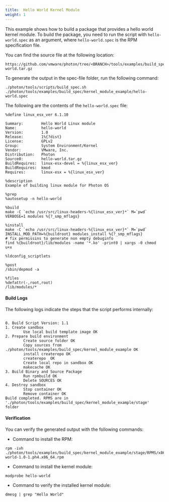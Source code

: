 ```yaml
---
title:  Hello World Kernel Module
weight: 1
---
```


This example shows how to build a package that provides a hello world kernel module. To build the package, you need to run the script with `hello-world.spec` as an argument, where `hello-world.spec` is the RPM specification file.

You can find the source file at the following location:  

	https://github.com/vmware/photon/tree/<BRANCH>/tools/examples/build_spec/kernel_module_example/hello-world.tar.gz	

To generate the output in the spec-file folder, run the following command:


	./photon/tools/scripts/build_spec.sh ./photon/tools/examples/build_spec/kernel_module_example/hello-world.spec

The following are the contents of the `hello-world.spec` file:

```
%define linux_esx_ver 6.1.10

Summary:        Hello World Linux module
Name:           hello-world
Version:        1.0
Release:        1%{?dist}
License:        GPLv2
Group:          System Environment/Kernel
Vendor:         VMware, Inc.
Distribution:   Photon
Source0:        hello-world.tar.gz
BuildRequires:  linux-esx-devel = %{linux_esx_ver}
BuildRequires:  kmod
Requires:       linux-esx = %{linux_esx_ver}

%description
Example of building linux module for Photon OS

%prep
%autosetup -n hello-world

%build
make -C `echo /usr/src/linux-headers-%{linux_esx_ver}*` M=`pwd` VERBOSE=1 modules %{?_smp_mflags}

%install
make -C `echo /usr/src/linux-headers-%{linux_esx_ver}*` M=`pwd` INSTALL_MOD_PATH=%{buildroot} modules_install %{?_smp_mflags}
# fix permissins to generate non empty debuginfo
find %{buildroot}/lib/modules -name '*.ko' -print0 | xargs -0 chmod u+x

%ldconfig_scriptlets

%post
/sbin/depmod -a

%files
%defattr(-,root,root)
/lib/modules/*

```

#### Build Logs

The following logs indicate the steps that the script performs internally:

```

0. Build Script Version: 1.1
1. Create sandbox
        Use local build template image OK
2. Prepare build environment
        Create source folder OK
        Copy sources from ./photon/tools/examples/build_spec/kernel_module_example OK
        install createrepo OK
        createrepo  OK
        Create local repo in sandbox OK
        makecache OK
3. Build Binary and Source Package
        Run rpmbuild OK 
        Delete SOURCES OK
4. Destroy sandbox 
        Stop container OK
        Remove container OK
Build completed. RPMS are in './photon/tools/examples/build_spec/kernel_module_example/stage' folder

```


#### Verification

You can verify the generated output with the following commands:

- Command to install the RPM:  
   
```
rpm -ivh ./photon/tools/examples/build_spec/kernel_module_example/stage/RPMS/x86_64/hello-world-1.0-1.ph4.x86_64.rpm
```



- Command to install the kernel module:
```
modprobe hello-world
```




- Command to verify the installed kernel module:

```
dmesg | grep "Hello World"
```